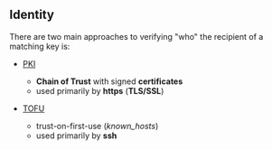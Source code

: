 ## Identity

There are two main approaches to verifying "who" the recipient of a matching key is:

- [PKI](ssl_tls/pki.md) 
    - **Chain of Trust** with signed **certificates**
    - used primarily by **https** (**TLS/SSL**)

- [TOFU](ssh/ssh.md) 
    - trust-on-first-use (_known_hosts_)
    - used primarily by **ssh**
